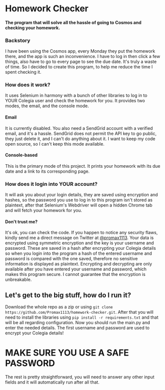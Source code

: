 # Homework Checker
#### The program that will solve all the hassle of going to Cosmos and checking your homework.

### Backstory
I have been using the Cosmos app, every Monday they put the homework there, and the app is such an inconvenience. I have to log in then click a few things, also have to go to every page to see the due date. It's truly a waste of time. So I decided to create this program, to help me reduce the time I spent checking it.

### How does it work?
It uses Selenium in harmony with a bunch of other libraries to log in to YOUR Colegia user and check the homework for you. It provides two modes, the email, and the console mode.

#### Email
It is currently disabled. You also need a SendGrid account with a verified email, and it's a hassle. SendGrid does not permit the API key to go public, they just delete it, and I can't do anything about it. I want to keep my code open source, so I can't keep this mode available.

#### Console-based
This is the primary mode of this project. It prints your homework with its due date and a link to its corresponding page.

### How does it login into YOUR account?
It will ask you about your login details, they are saved using encryption and hashes, so the password you use to log in to this program isn't stored as plaintext, after that Selenium's Webdriver will open a hidden Chrome tab and will fetch your homework for you.

#### Don't trust me?
It's ok, you can check the code. If you happen to notice any security flaws, kindly send me a direct message on Twitter at [@promax1113](https://twitter.com/promax1113).
Your data is encrypted using symmetric encryption and the key is your username and password. These are saved in a hash after encrypting your Colegia details so when you login into the program a hash of the entered username and password is compared with the one saved, therefore no sensitive information is displayed as plaintext. Encrypting and decrypting are only available after you have entered your username and password, which makes this program secure. I cannot guarantee that the encryption is unbreakable.

## Let's get to the big stuff, how do I run it?
Download the whole repo as a zip or using ```git clone https://github.com/Promax1113/homework-checker.git```. After that you will need to install the libraries using ```pip install -r requirements.txt``` and that will be all regarding configuration.
Now you should run the main.py and enter the needed details. The first username and password are used to encrypt your Colegia details! 
# **MAKE SURE YOU USE A SAFE PASSWORD**
The rest is pretty straightforward, you will need to answer any other input fields and it will automatically run after all that.

